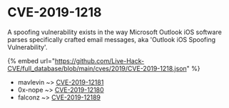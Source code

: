 # CVE-2019-1218

A spoofing vulnerability exists in the way Microsoft Outlook iOS software parses specifically crafted email messages, aka 'Outlook iOS Spoofing Vulnerability'.

{% embed url="https://github.com/Live-Hack-CVE/full_database/blob/main/cves/2019/CVE-2019-1218.json" %}


* mavlevin ~> [CVE-2019-12181](https://zeste.alice-snow.ru/2019/database/cve-2019-1218/cve-2019-12181-mavlevin)
* 0x-nope ~> [CVE-2019-12180](https://zeste.alice-snow.ru/2019/database/cve-2019-1218/cve-2019-12180-0x-nope)
* falconz ~> [CVE-2019-12189](https://zeste.alice-snow.ru/2019/database/cve-2019-1218/cve-2019-12189-falconz)